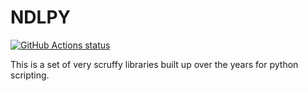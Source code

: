# NDLPY

<p align="left">
  <a href="https://github.com/lawrennd/ndlpy"><img alt="GitHub Actions status" src="https://github.com/lawrennd/ndlpy/workflows/code-tests/badge.svg"></a>
</p>


This is a set of very scruffy libraries built up over the years for python scripting.
